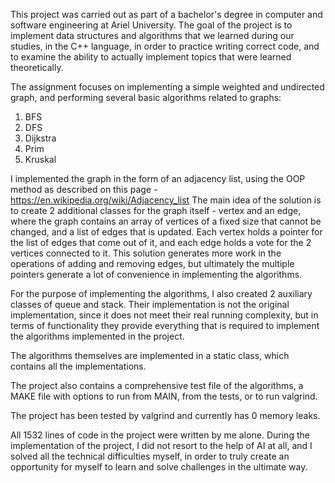 This project was carried out as part of a bachelor's degree in computer and software engineering at Ariel University. 
The goal of the project is to implement data structures and algorithms that we learned during our studies, 
in the C++ language, in order to practice writing correct code, and to examine the ability to actually implement topics that were learned theoretically.

The assignment focuses on implementing a simple weighted and undirected graph, and performing several basic algorithms related to graphs:
1. BFS
2. DFS
3. Dijkstra
4. Prim
5. Kruskal

I implemented the graph in the form of an adjacency list, using the OOP method as described on this page - https://en.wikipedia.org/wiki/Adjacency_list
The main idea of ​​the solution is to create 2 additional classes for the graph itself - vertex and an edge, 
where the graph contains an array of vertices of a fixed size that cannot be changed, and a list of edges that is updated. 
Each vertex holds a pointer for the list of edges that come out of it, 
and each edge holds a vote for the 2 vertices connected to it. 
This solution generates more work in the operations of adding and removing edges, 
but ultimately the multiple pointers generate a lot of convenience in implementing the algorithms.

For the purpose of implementing the algorithms, I also created 2 auxiliary classes of queue and stack.
Their implementation is not the original implementation, since it does not meet their real running complexity, 
but in terms of functionality they provide everything that is required to implement the algorithms implemented in the project.

The algorithms themselves are implemented in a static class, which contains all the implementations.

The project also contains a comprehensive test file of the algorithms, a MAKE file with options to run from MAIN, from the tests, or to run valgrind.

The project has been tested by valgrind and currently has 0 memory leaks.

All 1532 lines of code in the project were written by me alone. During
the implementation of the project, I did not resort to the help of AI at all, 
and I solved all the technical difficulties myself, in order to truly create an opportunity for myself to learn and solve challenges in the ultimate way.
